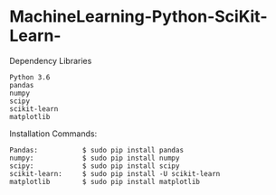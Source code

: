 # MachineLearning-Python-SciKit-Learn-
Dependency Libraries

    Python 3.6
    pandas
    numpy
    scipy
    scikit-learn
    matplotlib
Installation Commands:


    Pandas:           $ sudo pip install pandas
    numpy:            $ sudo pip install numpy
    scipy:            $ sudo pip install scipy
    scikit-learn:     $ sudo pip install -U scikit-learn
    matplotlib        $ sudo pip install matplotlib
